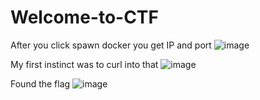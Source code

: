 # Welcome-to-CTF

After you click spawn docker you get IP and port
![image](https://github.com/user-attachments/assets/45d1ddfc-a5a0-4b40-a0f9-9ffbbf9f2ef0)

My first instinct was to curl into that 
![image](https://github.com/user-attachments/assets/45a43466-4df1-48ab-911e-d6ecd6733e40)

Found the flag
![image](https://github.com/user-attachments/assets/0decc61a-2c40-4c77-9c90-1e991bcbbbd3)

